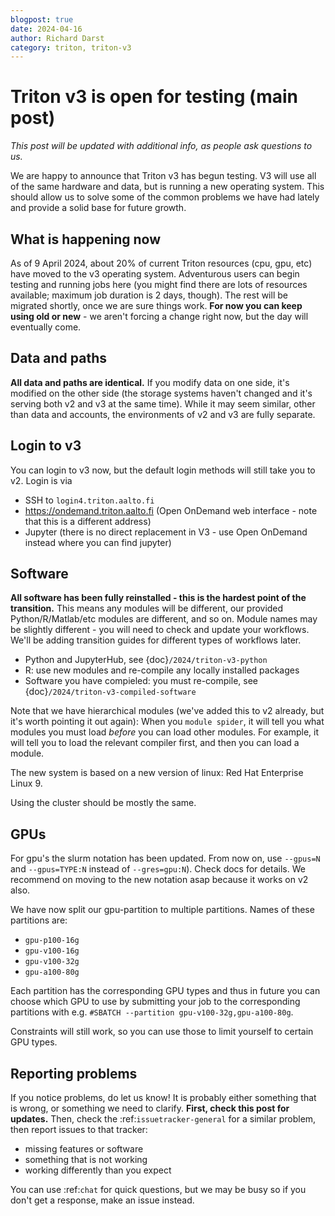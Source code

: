 ```yaml
---
blogpost: true
date: 2024-04-16
author: Richard Darst
category: triton, triton-v3
---
```


# Triton v3 is open for testing (main post)

*This post will be updated with additional info, as people ask questions to us.*

We are happy to announce that Triton v3 has begun testing.  V3 will use all of the same hardware and data, but is running a new operating system. This should allow us to solve some of the common problems we have had lately and provide a solid base for future growth.


## What is happening now

As of 9 April 2024, about 20% of current Triton resources (cpu, gpu,
etc) have moved to the v3 operating system. Adventurous users can
begin testing and running jobs here (you might find there are lots of
resources available; maximum job duration is 2 days, though).  The
rest will be migrated shortly, once we are sure things work.  **For
now you can keep using old or new** - we aren't forcing a change right
now, but the day will eventually come.


## Data and paths

**All data and paths are identical.**  If you modify data on one side, it's modified on the other side (the storage systems haven't changed and it's serving both v2 and v3 at the same time).  While it may seem similar, other than data and accounts, the environments of v2 and v3 are fully separate.


## Login to v3

You can login to v3 now, but the default login methods will still take you to v2. Login is via
- SSH to `login4.triton.aalto.fi`
- https://ondemand.triton.aalto.fi (Open OnDemand web interface - note that this is a different address)
- Jupyter (there is no direct replacement in V3 - use Open OnDemand instead where you can find jupyter)

## Software

**All software has been fully reinstalled - this is the hardest point of the transition.**  This means any modules will be different, our provided Python/R/Matlab/etc modules are different, and so on.  Module names may be slightly different - you will need to check and update your workflows.  We'll be adding transition guides for different types of workflows later.
- Python and JupyterHub, see {doc}`/2024/triton-v3-python`
- R: use new modules and re-compile any locally installed packages
- Software you have compieled: you must re-compile, see {doc}`/2024/triton-v3-compiled-software`

Note that we have hierarchical modules (we've added this to v2 already, but it's worth pointing it out again): When you `module spider`, it will tell you what modules you must load *before* you can load other modules.  For example, it will tell you to load the relevant compiler first, and then you can load a module.

The new system is based on a new version of linux: Red Hat Enterprise Linux 9.

Using the cluster should be mostly the same.

## GPUs
For gpu's the slurm notation has been updated.  From now on, use `--gpus=N` and `--gpus=TYPE:N` instead of `--gres=gpu:N`). Check docs for details. We recommend on moving to the new notation asap because it works on v2 also.

We have now split our gpu-partition to multiple partitions. Names of these partitions are:

- `gpu-p100-16g`
- `gpu-v100-16g`
- `gpu-v100-32g`
- `gpu-a100-80g`

Each partition has the corresponding GPU types and thus in future you can choose which GPU to use by submitting your job to the corresponding partitions with e.g. `#SBATCH --partition gpu-v100-32g,gpu-a100-80g`.

Constraints will still work, so you can use those to limit yourself to certain GPU types.

## Reporting problems

If you notice problems, do let us know! It is probably either something that is wrong, or something we need to clarify. **First, check this post for updates.** Then, check the :ref:`issuetracker-general` for a similar problem, then report issues to that tracker:

- missing features or software
- something that is not working
- working differently than you expect

You can use :ref:`chat` for quick questions, but we may be busy so if you don't get a response, make an issue instead.
